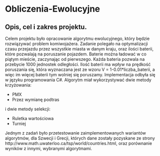 # Obliczenia-Ewolucyjne
## Opis, cel i zakres projektu.


<p>
Celem projektu było opracowanie algorytmu ewolucyjnego, który będzie rozwiązywać problem komiwojażera.
Zadanie polegało na optymalizacji czasu przejazdu przez wszystkie miasta w danym kraju, oraz ilości baterii, 
które pozwalają na poruszanie pojazdem. Baterie można ładować w co piątym mieście, zaczynając od pierwszego. 
Każda bateria pozwala na przebycie 1000 jednostek odległości. Ilość baterii ma wpływ na prędkość poruszania się, 
która wyznaczana jest ze wzoru V = 1-0.01*liczba_baterii, a więc im więcej baterii tym wolniej się poruszamy.
Implementacja odbyła się w języku programowania C#. Algorytm miał wykorzystywać dwie metody krzyżowania:
</p>
<ul>
<li>PMX</li>
<li>Przez wymianę podtras</li>
</ul>
<p>i dwie metody selekcji:</p>
<ul>
<li>Ruletka wartościowa</li>
<li>Turniej</li>
</ul>
<p>
Jednym z zadań było przetestowanie zaimplementowanych wariantów algorytmów, dla Szwecji i Grecji, 
których dane zostały pozyskane ze strony http://www.math.uwaterloo.ca/tsp/world/countries.html, 
oraz porównanie wyników z innymi, wybranymi algorytmami.
</p>
